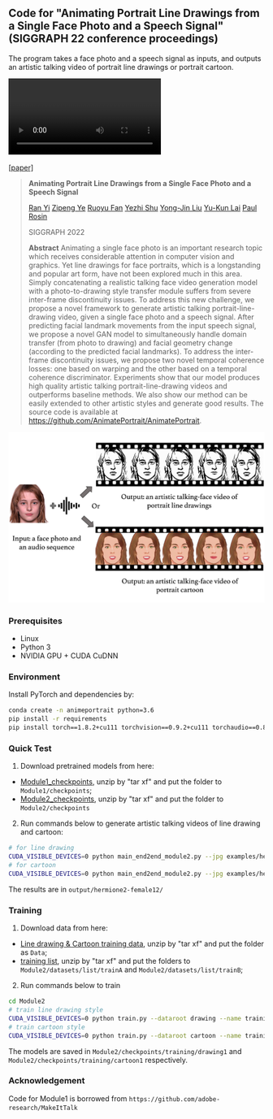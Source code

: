 ## Code for "Animating Portrait Line Drawings from a Single Face Photo and a Speech Signal" (SIGGRAPH 22 conference proceedings)

The program takes a face photo and a speech signal as inputs, and outputs an artistic talking video of portrait line drawings or portrait cartoon.

<video src = "imgs/demo.mp4"></video>

[[paper]](https://drive.google.com/file/d/14HOmhHQlcr-x2yRh_S7b-j6CZ2mmDt1E/view?usp=sharing)

> **Animating Portrait Line Drawings from a Single Face Photo and a Speech Signal**
>
> [Ran Yi](https://yiranran.github.io)
> [Zipeng Ye](https://qq775793759.github.io)
> [Ruoyu Fan]()
> [Yezhi Shu](https://scholar.google.com/citations?user=ItEyqMAAAAAJ&hl=en)
> [Yong-Jin Liu](https://cg.cs.tsinghua.edu.cn/people/~Yongjin/Yongjin.htm)
> [Yu-Kun Lai](https://users.cs.cf.ac.uk/Yukun.Lai/)
> [Paul Rosin](https://users.cs.cf.ac.uk/Paul.Rosin/)
> 
> SIGGRAPH 2022
>
> **Abstract** Animating a single face photo is an important research topic which receives considerable attention in computer vision and graphics. Yet line drawings for face portraits, which is a longstanding and popular art form, have not been explored much in this area. Simply concatenating a realistic talking face video generation model with a photo-to-drawing style transfer module suffers from severe inter-frame discontinuity issues. To address this new challenge, we propose a novel framework to generate artistic talking portrait-line-drawing video, given a single face photo and a speech signal. After predicting facial landmark movements from the input speech signal, we propose a novel GAN model to simultaneously handle domain transfer (from photo to drawing) and facial geometry change (according to the predicted facial landmarks). To address the inter-frame discontinuity issues, we propose two novel temporal coherence losses: one based on warping and the other based on a temporal coherence discriminator. Experiments show that our model produces high quality artistic talking portrait-line-drawing videos and outperforms baseline methods. We also show our method can be easily extended to other artistic styles and generate good results. The source code is available at https://github.com/AnimatePortrait/AnimatePortrait.
>

![img](imgs/teaser.jpeg)

### Prerequisites
- Linux
- Python 3
- NVIDIA GPU + CUDA CuDNN


### Environment
Install PyTorch and dependencies by:
```bash
conda create -n animeportrait python=3.6
pip install -r requirements
pip install torch==1.8.2+cu111 torchvision==0.9.2+cu111 torchaudio==0.8.2 -f https://download.pytorch.org/whl/lts/1.8/torch_lts.html
```


### Quick Test
1. Download pretrained models from here: 
- [Module1_checkpoints](https://drive.google.com/file/d/1T3-umTjpDh2FYCTGqjJRfk1_DgEP-Do_/view?usp=sharing), unzip by "tar xf" and put the folder to `Module1/checkpoints`;
- [Module2_checkpoints](https://drive.google.com/file/d/1c_vXDrjFV-G_6wCRFAaxIPcfe200i4X1/view?usp=sharing), unzip by "tar xf" and put the folder to `Module2/checkpoints`

2. Run commands below to generate artistic talking videos of line drawing and cartoon:
```bash
# for line drawing
CUDA_VISIBLE_DEVICES=0 python main_end2end_module2.py --jpg examples/hermione2.jpeg --audio examples/female12.wav --exp formal/drawing
# for cartoon
CUDA_VISIBLE_DEVICES=0 python main_end2end_module2.py --jpg examples/hermione2.jpeg --audio examples/female12.wav --exp formal/cartoon
```
The results are in `output/hermione2-female12/`


### Training
1. Download data from here:
- [Line drawing & Cartoon training data](https://drive.google.com/file/d/1TLfTfrlLZ5cvh3cQVNJZIHcTRMMTDks1/view?usp=sharing), unzip by "tar xf" and put the folder as `Data`;
- [training list](https://drive.google.com/file/d/1WgG6W1vGeNdRlN4pcEdvtpsToK3BmG7z/view?usp=sharing), unzip by "tar xf" and put the folders to `Module2/datasets/list/trainA` and `Module2/datasets/list/trainB`;

2. Run commands below to train
```bash
cd Module2
# train line drawing style
CUDA_VISIBLE_DEVICES=0 python train.py --dataroot drawing --name training/drawing1 --model geomgm_ifw_fore --netG resnet_9blocks_rcatland32_full_ifw --netg_resb_div 3 --netg_resb_disp 3 --output_nc 1 --display_env training_drawing1 --lr 0.00005 --lambda_geom 50 --lambda_geom_lipline 50 --more_weight_for_lip 2 --lambda_face 3.0 --lambda_warp_inter 10  --blendbg 1 --select_target12_thre 0.0 --niter 70 --niter_decay 0
# train cartoon style
CUDA_VISIBLE_DEVICES=0 python train.py --dataroot cartoon --name training/cartoon1 --model geomgm_ifw_cartoon_fore --netG resnet_9blocks_rcatland32_full_ifw --dataset_mode umlvd_ifw_cartoon --netg_resb_div 3 --netg_resb_disp 3 --output_nc 3 --display_env training_cartoon1 --lr 0.00005 --lambda_geom 50 --lambda_geom_lipline 0 --more_weight_for_lip 2 --lambda_face 3.0 --lambda_warp_inter 10 --blendbg 1 --niter 70 --niter_decay 0
```
The models are saved in `Module2/checkpoints/training/drawing1` and `Module2/checkpoints/training/cartoon1` respectively.

### Acknowledgement
Code for Module1 is borrowed from `https://github.com/adobe-research/MakeItTalk`
